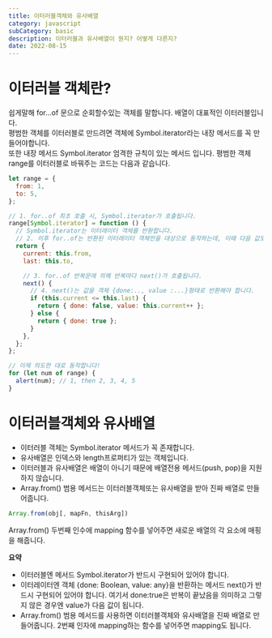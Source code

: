 ```yaml
---
title: 이터러블객체와 유사배열
category: javascript
subCategory: basic
description: 이터러블과 유사배열이 뭔지? 어떻게 다른지?
date: 2022-08-15
---
```


# 이터러블 객체란?

쉽게말해 for...of 문으로 순회할수있는 객체를 말합니다. 배열이 대표적인 이터러블입니다.  
평범한 객체를 이터러블로 만드려면 객체에 Symbol.iterator라는 내장 메서드를 꼭 만들어야합니다.  
또한 내장 메서드 Symbol.iterator 엄격한 규칙이 있는 메서드 입니다. 평범한 객체 range를 이터러블로 바꿔주는 코드는 다음과 같습니다.

```js
let range = {
  from: 1,
  to: 5,
};

// 1. for..of 최초 호출 시, Symbol.iterator가 호출됩니다.
range[Symbol.iterator] = function () {
  // Symbol.iterator는 이터레이터 객체를 반환합니다.
  // 2. 이후 for..of는 반환된 이터레이터 객체만을 대상으로 동작하는데, 이때 다음 값도 정해집니다.
  return {
    current: this.from,
    last: this.to,

    // 3. for..of 반복문에 의해 반복마다 next()가 호출됩니다.
    next() {
      // 4. next()는 값을 객체 {done:.., value :...}형태로 반환해야 합니다.
      if (this.current <= this.last) {
        return { done: false, value: this.current++ };
      } else {
        return { done: true };
      }
    },
  };
};

// 이제 의도한 대로 동작합니다!
for (let num of range) {
  alert(num); // 1, then 2, 3, 4, 5
}
```

# 이터러블객체와 유사배열

- 이터러블 객체는 Symbol.iterator 메서드가 꼭 존재합니다.
- 유사배열은 인덱스와 length프로퍼티가 있는 객체입니다.
- 이터러블과 유사배열은 배열이 아니기 때문에 배열전용 메서드(push, pop)을 지원하지 않습니다.
- Array.from() 범용 메서드는 이터러블객체또는 유사배열을 받아 진짜 배열로 만들어줍니다.

```js
Array.from(obj[, mapFn, thisArg])
```

Array.from() 두번째 인수에 mapping 함수를 넣어주면 새로운 배열의 각 요소에 매핑을 해줍니다.

**요약**

- 이터러블엔 메서드 Symbol.iterator가 반드시 구현되어 있어야 합니다.
- 이터레이터엔 객체 {done: Boolean, value: any}을 반환하는 메서드 next()가 반드시 구현되어 있어야 합니다. 여기서 done:true은 반복이 끝났음을 의미하고 그렇지 않은 경우엔 value가 다음 값이 됩니다.
- Array.from() 범용 메서드를 사용하면 이터러블객체와 유사배열을 진짜 배열로 만들어줍니다. 2번째 인자에 mapping하는 함수를 넣어주면 mapping도 됩니다.
